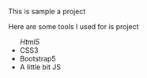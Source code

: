 This is sample a project

Here are some tools I used for is project

<ul>
  <i>Html5</i>
  <li>CSS3</li>
  <li>Bootstrap5</li>
  <li>A little bit JS</li>
</ul>
